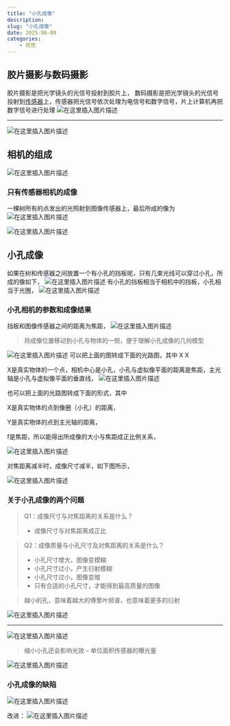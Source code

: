 ```yaml
---
title: "小孔成像"
description: 
slug: "小孔成像"
date: 2025-06-09
categories:
    - 视觉
---
```




## 胶片摄影与数码摄影

胶片摄影是把光学镜头的光信号投射到胶片上，
数码摄影是把光学镜头的光信号投射到[传感器](https://so.csdn.net/so/search?q=传感器&spm=1001.2101.3001.7020)上，传感器把光信号依次处理为电信号和数字信号，片上计算机再把数字信号进行处理
![在这里插入图片描述](https://s2.loli.net/2025/06/09/zTUWDyO8pr3L2kl.png)

------

![在这里插入图片描述](https://s2.loli.net/2025/06/09/ois9EQMwhdezcBm.png)

## 相机的组成

![在这里插入图片描述](https://s2.loli.net/2025/06/09/KbycgqdZQxWSw6i.png)

### 只有传感器相机的成像

一棵树所有的点发出的光照射到图像传感器上，最后所成的像为
![在这里插入图片描述](https://s2.loli.net/2025/06/09/lQF3YRcwTXNUr2h.png)

![在这里插入图片描述](https://s2.loli.net/2025/06/09/MatZFHBj2dJLK6m.png)

## 小孔成像

如果在树和传感器之间放置一个有小孔的挡板呢，只有几束光线可以穿过小孔，所成的像如下，
![在这里插入图片描述](https://s2.loli.net/2025/06/09/hEdIxt4Sfq1BlHN.png)
有小孔的挡板相当于相机中的挡板，小孔相当于光圈，
![在这里插入图片描述](https://s2.loli.net/2025/06/09/nYkaQvlywe8B4jC.png)

### 小孔相机的参数和成像结果

挡板和图像传感器之间的距离为焦距，
![在这里插入图片描述](https://s2.loli.net/2025/06/09/kAosPrz9cyFduGU.png)

> 将成像位置移动到小孔与物体的一侧，便于理解小孔成像的几何模型

![在这里插入图片描述](https://s2.loli.net/2025/06/09/4BDukZEmPA8CpVJ.png)
可以把上面的图转成下面的光路图，其中 X X

X是真实物体的一个点，相机中心是小孔，小孔与虚拟像平面的距离是焦距，主光轴是小孔与虚拟像平面的垂直线，
![在这里插入图片描述](https://s2.loli.net/2025/06/09/6xWEbGmrfYJwtz9.png)

也可以把上面的光路图转成下面的形式，其中

X是真实物体的点到像圈（小孔）的距离，

Y是真实物体的点到主光轴的距离，

f是焦距，所以能得出所成像的大小与焦距成正比例关系，

![在这里插入图片描述](https://s2.loli.net/2025/06/09/GzuKvMSF21lPrb4.png)

对焦距离减半时，成像尺寸减半，如下图所示，

![在这里插入图片描述](https://s2.loli.net/2025/06/09/Di4IH2v6yuwKEr7.png)

### 关于小孔成像的两个问题

> Q1：成像尺寸与对焦距离的关系是什么？
>
> - 成像尺寸与对焦距离成正比

> Q2：成像质量与小孔尺寸及对焦距离的关系是什么？
>
> - 小孔尺寸增大，图像变模糊
> - 小孔尺寸过小，产生衍射模糊
> - 小孔尺寸过小，图像变暗
> - 只有合适的小孔尺寸，才能得到最高质量的图像

> 越小的孔，意味着越大的傅里叶频谱，也意味着更多的衍射

![在这里插入图片描述](https://s2.loli.net/2025/06/09/DobiFNYvOZhIMeq.png)

------

![在这里插入图片描述](https://s2.loli.net/2025/06/09/gDuNoRWe6q32nF1.png)

> 缩小小孔还会影响光效 – 单位面积传感器的曝光量

![在这里插入图片描述](https://s2.loli.net/2025/06/09/t8DWQIXepknUvoZ.png)

### 小孔成像的缺陷

![在这里插入图片描述](https://s2.loli.net/2025/06/09/eDJR1vyo2lSP9fF.png)

改进：
![在这里插入图片描述](https://s2.loli.net/2025/06/09/qTj1tGRNrES89k7.png)

